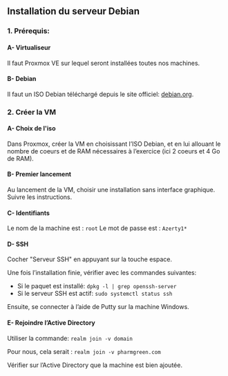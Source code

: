 
## Installation du serveur Debian

### 1. Prérequis:

#### A- Virtualiseur
Il faut Proxmox VE sur lequel seront installées toutes nos machines.

#### B- Debian
Il faut un ISO Debian téléchargé depuis le site officiel: [debian.org](https://www.debian.org/index.fr.html).

### 2. Créer la VM 

#### A- Choix de l'iso
Dans Proxmox, créer la VM en choisissant l’ISO Debian, et en lui allouant le nombre de coeurs et de RAM nécessaires à l’exercice (ici 2 coeurs et 4 Go de RAM).

#### B- Premier lancement
Au lancement de la VM, choisir une installation sans interface graphique. Suivre les instructions.

#### C- Identifiants
Le nom de la machine est : `root`
Le mot de passe est : `Azerty1*`

#### D- SSH
Cocher "Serveur SSH" en appuyant sur la touche espace.

Une fois l’installation finie, vérifier avec les commandes suivantes:
- Si le paquet est installé: `dpkg -l | grep openssh-server`
- Si le serveur SSH est actif: `sudo systemctl status ssh`

Ensuite, se connecter à l’aide de Putty sur la machine Windows.

#### E- Rejoindre l’Active Directory
Utiliser la commande: `realm join -v domain`

Pour nous, cela serait : `realm join -v pharmgreen.com`

Vérifier sur l’Active Directory que la machine est bien ajoutée.
